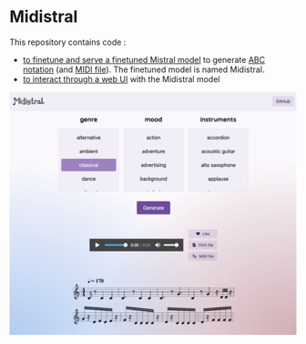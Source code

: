 # Midistral

This repository contains code :
- [to finetune and serve a finetuned Mistral model](./backend/README.md) to generate [ABC notation](https://abcnotation.com/) (and [MIDI file](https://en.wikipedia.org/wiki/MIDI)). The finetuned model is named Midistral.
- [to interact through a web UI](./frontend/README.md) with the Midistral model 

![midistral-frontend.png](./frontend/docs/midistral-frontend.png)